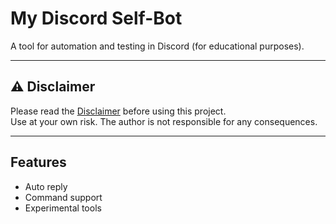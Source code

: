 # My Discord Self-Bot

A tool for automation and testing in Discord (for educational purposes).

---

## ⚠️ Disclaimer

Please read the [Disclaimer](./DISCLAIMER.md) before using this project.  
Use at your own risk. The author is not responsible for any consequences.

---

## Features
- Auto reply
- Command support
- Experimental tools
